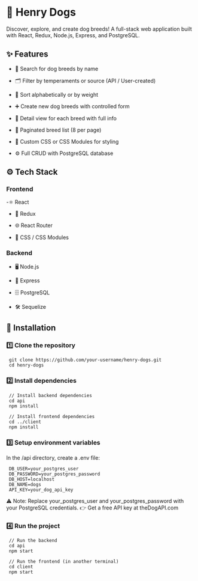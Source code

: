 # 🐶 Henry Dogs
Discover, explore, and create dog breeds! A full-stack web application built with React, Redux, Node.js, Express, and PostgreSQL.

## ✨ Features
- 🔎 Search for dog breeds by name

- 🗂️ Filter by temperaments or source (API / User-created)

- 🔀 Sort alphabetically or by weight

- ➕ Create new dog breeds with controlled form

- 📄 Detail view for each breed with full info

- 📃 Paginated breed list (8 per page)

- 🎨 Custom CSS or CSS Modules for styling

- ⚙️ Full CRUD with PostgreSQL database

## ⚙️ Tech Stack
### Frontend
-⚛️ React

- 🔄 Redux

- 🌐 React Router

- 🎨 CSS / CSS Modules

### Backend
- 🖥️ Node.js

- 🚂 Express

- 🗄️ PostgreSQL

- 🛠️ Sequelize

## 🚀 Installation
### 1️⃣ Clone the repository
```
 git clone https://github.com/your-username/henry-dogs.git
 cd henry-dogs
```
### 2️⃣ Install dependencies
```
 // Install backend dependencies
 cd api
 npm install
```

```
 // Install frontend dependencies
 cd ../client
 npm install
```

### 3️⃣ Setup environment variables
In the /api directory, create a .env file:
```
 DB_USER=your_postgres_user
 DB_PASSWORD=your_postgres_password
 DB_HOST=localhost
 DB_NAME=dogs
 API_KEY=your_dog_api_key
```
⚠️ Note: Replace your_postgres_user and your_postgres_password with your PostgreSQL credentials.
👉 Get a free API key at theDogAPI.com

### 4️⃣ Run the project
```
 // Run the backend
 cd api
 npm start
```

```
 // Run the frontend (in another terminal)
 cd client
 npm start
```
